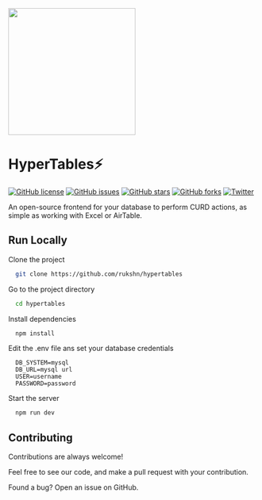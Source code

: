 
<img src="https://i.imgur.com/rLwvBEq.png" height="256" />

# HyperTables⚡️




[![GitHub license](https://img.shields.io/github/license/rukshn/hypertables)](https://github.com/rukshn/hypertables/blob/main/LICENSE)
[![GitHub issues](https://img.shields.io/github/issues/rukshn/hypertables)](https://github.com/rukshn/hypertables/issues)
[![GitHub stars](https://img.shields.io/github/stars/rukshn/hypertables)](https://github.com/rukshn/hypertables/stargazers)
[![GitHub forks](https://img.shields.io/github/forks/rukshn/hypertables)](https://github.com/rukshn/hypertables/network)
[![Twitter](https://img.shields.io/twitter/url?style=social)](https://twitter.com/intent/tweet?text=Wow:&url=https%3A%2F%2Fgithub.com%2Frukshn%2Fhypertables)

An open-source frontend for your database to perform CURD actions, as simple as working with Excel or AirTable.


## Run Locally

Clone the project

```bash
  git clone https://github.com/rukshn/hypertables
```

Go to the project directory

```bash
  cd hypertables
```

Install dependencies

```bash
  npm install
```

Edit the .env file ans set your database credentials

```vim
  DB_SYSTEM=mysql
  DB_URL=mysql url
  USER=username
  PASSWORD=password
```

Start the server

```bash
  npm run dev
```

## Contributing

Contributions are always welcome!

Feel free to see our code, and make a pull request with your contribution.

Found a bug? Open an issue on GitHub.
